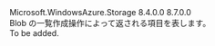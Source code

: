 <Type Name="IListBlobEntry" FullName="Microsoft.WindowsAzure.Storage.Blob.Protocol.IListBlobEntry">
  <TypeSignature Language="C#" Value="public interface IListBlobEntry" />
  <TypeSignature Language="ILAsm" Value=".class public interface auto ansi abstract IListBlobEntry" />
  <TypeSignature Language="DocId" Value="T:Microsoft.WindowsAzure.Storage.Blob.Protocol.IListBlobEntry" />
  <TypeSignature Language="VB.NET" Value="Public Interface IListBlobEntry" />
  <TypeSignature Language="F#" Value="type IListBlobEntry = interface" />
  <AssemblyInfo>
    <AssemblyName>Microsoft.WindowsAzure.Storage</AssemblyName>
    <AssemblyVersion>8.4.0.0</AssemblyVersion>
    <AssemblyVersion>8.7.0.0</AssemblyVersion>
  </AssemblyInfo>
  <Interfaces />
  <Docs>
    <summary>
            Blob の一覧作成操作によって返される項目を表します。
            </summary>
    <remarks>To be added.</remarks>
  </Docs>
  <Members />
</Type>
